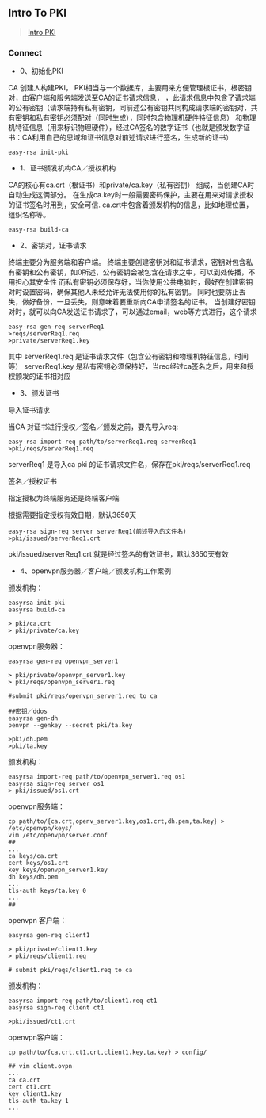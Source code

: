 ## Intro To PKI

> [Intro PKI](https://github.com/QueuingKoala/easyrsa3/blob/master/doc/Intro-To-PKI.md)


### Connect

* 0、初始化PKI

CA 创建人构建PKI， PKI相当与一个数据库，主要用来方便管理根证书，根密钥对，由客户端和服务端发送至CA的证书请求信息，
，此请求信息中包含了请求端的公有密钥（请求端持有私有密钥，同前述公有密钥共同构成请求端的密钥对，共有密钥和私有密钥必须配对（同时生成），同时包含物理机硬件特征信息）
和物理机特征信息（用来标识物理硬件），经过CA签名的数字证书（也就是颁发数字证书：CA利用自己的思域和证书信息对前述请求进行签名，生成新的证书）

```
easy-rsa init-pki
```

* 1、证书颁发机构CA／授权机构

CA的核心有ca.crt（根证书）和private/ca.key（私有密钥） 组成，当创建CA时自动生成这俩部分。
在生成ca.key时一般需要密码保护，主要在用来对请求授权的证书签名时用到，安全可信.
ca.crt中包含着颁发机构的信息，比如地理位置，组织名称等。

```
easy-rsa build-ca
```


* 2、密钥对，证书请求

终端主要分为服务端和客户端。
终端主要创建密钥对和证书请求，密钥对包含私有密钥和公有密钥，如0所述，公有密钥会被包含在请求之中，可以到处传播，不用担心其安全性
而私有密钥必须保存好，当你使用公共电脑时，最好在创建密钥对时设置密码，确保其他人未经允许无法使用你的私有密钥。
同时也要防止丢失，做好备份，一旦丢失，则意味着要重新向CA申请签名的证书。
当创建好密钥对时，就可以向CA发送证书请求了，可以通过email，web等方式进行，这个请求


```
easy-rsa gen-req serverReq1
>reqs/serverReq1.req
>private/serverReq1.key
```

其中 serverReq1.req 是证书请求文件（包含公有密钥和物理机特征信息，时间等）
serverReq1.key 是私有密钥必须保持好，当req经过ca签名之后，用来和授权颁发的证书相对应

* 3、颁发证书

导入证书请求

当CA 对证书进行授权／签名／颁发之前，要先导入req:

```
easy-rsa import-req path/to/serverReq1.req serverReq1
>pki/reqs/serverReq1.req
```

serverReq1 是导入ca pki 的证书请求文件名，保存在pki/reqs/serverReq1.req


签名／授权证书

指定授权为终端服务还是终端客户端

根据需要指定授权有效日期，默认3650天

```
easy-rsa sign-req server serverReq1(前述导入的文件名)
>pki/issued/serverReq1.crt
```
pki/issued/serverReq1.crt 就是经过签名的有效证书，默认3650天有效

* 4、openvpn服务器／客户端／颁发机构工作案例

颁发机构：

```
easyrsa init-pki
easyrsa build-ca

> pki/ca.crt
> pki/private/ca.key

```

openvpn服务器：

```
easyrsa gen-req openvpn_server1

> pki/private/openvpn_server1.key
> pki/reqs/openvpn_server1.req

#submit pki/reqs/openvpn_server1.req to ca

##密钥／ddos
easyrsa gen-dh
penvpn --genkey --secret pki/ta.key

>pki/dh.pem
>pki/ta.key

```

颁发机构：

```
easyrsa import-req path/to/openvpn_server1.req os1
easyrsa sign-req server os1
> pki/issued/os1.crt
````

openvpn服务端：

```
cp path/to/{ca.crt,openv_server1.key,os1.crt,dh.pem,ta.key} > /etc/openvpn/keys/
vim /etc/openvpn/server.conf
##
...
ca keys/ca.crt
cert keys/os1.crt
key keys/openvpn_server1.key
dh keys/dh.pem
...
tls-auth keys/ta.key 0
...
##

```
openvpn 客户端：

```
easyrsa gen-req client1

> pki/private/client1.key
> pki/reqs/client1.req

# submit pki/reqs/client1.req to ca

```

颁发机构：

```
easyrsa import-req path/to/client1.req ct1
easyrsa sign-req client ct1

>pki/issued/ct1.crt
```

openvpn客户端：

```
cp path/to/{ca.crt,ct1.crt,client1.key,ta.key} > config/

## vim client.ovpn
...
ca ca.crt
cert ct1.crt
key client1.key
tls-auth ta.key 1
...

```
